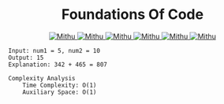 <h1 align="center" >Foundations Of Code</h1>


<div align="center" >

<a href="mailto:mdmithu.learner@gmail.com">
<img
src='https://img.shields.io/badge/Gmail-D14836?style=for-the-badge&logo=gmail&logoColor=white'
alt='Mithu'
/>
</a>

<a href="tel:+8801324203138">
<img
src='https://img.shields.io/badge/WhatsApp-25D366?style=for-the-badge&logo=whatsapp&logoColor=white'
alt='Mithu'
/>
</a>
<a href="#" target="_blank">
<img
src='https://img.shields.io/badge/website-000000?style=for-the-badge&logo=About.me&logoColor=white'
alt='Mithu'
/>
</a>
<a href="https://www.facebook.com/" target="_blank">
<img
src='https://img.shields.io/badge/Facebook-1877F2?style=for-the-badge&logo=facebook&logoColor=white'
alt='Mithu'
/>
</a>

<a href="https://www.linkedin.com/in/mithucloud007/" target="_blank">
<img
src='https://img.shields.io/badge/LinkedIn-0077B5?style=for-the-badge&logo=linkedin&logoColor=white'
alt='Mithu'
/>
</a>

<a href="https://github.com/MithuCloud007" target="_blank">
<img
src='https://img.shields.io/badge/GitHub-100000?style=for-the-badge&logo=github&logoColor=white'
alt='Mithu'
/>
</a>

</div>

<!-- <h1 align="center" >Array CRUD(create,read,update,delete) Operation </h1> -->
```
Input: num1 = 5, num2 = 10
Output: 15
Explanation: 342 + 465 = 807

Complexity Analysis
    Time Complexity: O(1)
    Auxiliary Space: O(1)
```
